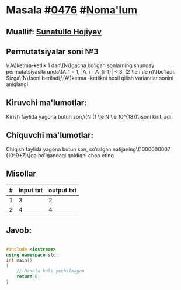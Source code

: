 
<h1>Masala #<a href="https://robocontest.uz/tasks/0476">0476</a> #<a href="https://robocontest.uz/tasks?category=1">Noma'lum</a></h1>
<h2> Muallif: <a href="https://robocontest.uz/profile/sunnat">Sunatullo Hojiyev</a></h2>
<h2>Permutatsiyalar soni №3</h2>
<p>\(A\)ketma-ketlik 1 dan\(N\)gacha bo'lgan sonlarning shunday permutatsiyasiki unda\(A_1 = 1, |A_i - A_{i-1}| < 3, (2 \le i \le n)\)bo'ladi. Sizga\(N\)soni beriladi,\(A\)ketma -ketlikni hosil qilish variantlar sonini aniqlang!</p>
<h2>Kiruvchi ma'lumotlar:</h2>
<p>Kirish faylida yagona butun son,\(N (1 \le N \le 10^{18})\)soni kiritiladi</p>
<h2>Chiquvchi ma'lumotlar:</h2>
<p>Chiqish faylida yagona butun son, so’ralgan natijaning\(1000000007 (10^9+7)\)ga bo’lgandagi qoldiqni chop eting.</p>
<h2>Misollar</h2>
<table>
    <thead>
        <tr>
            <th>#</th>
            <th>input.txt</th>
            <th>output.txt</th>
        </tr>
    </thead>
    <tbody>
            <tr>
                <td>1</td>
                <td>3</td>
                <td>2</td>
            </tr>
            <tr>
                <td>2</td>
                <td>4</td>
                <td>4</td>
            </tr>
    </tbody>
    </table>
    
<h2>Javob:</h2>

######
```cpp
#include <iostream>
using namespace std;
int main()
{
    // Masala hali yechilmagan
    return 0;
}
```
